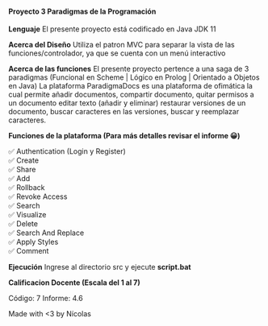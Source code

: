 #### Proyecto 3 Paradigmas de la Programación
**Lenguaje**
El presente proyecto está codificado en Java JDK 11

**Acerca del Diseño**
Utiliza el patron MVC para  separar la vista de las funciones/controlador, ya que se cuenta con un menú interactivo

**Acerca de las funciones**
El presente proyecto pertence a una saga de 3 paradigmas (Funcional en Scheme | Lógico en Prolog | Orientado a Objetos en Java) La plataforma ParadigmaDocs es una plataforma de ofimática la cual permite añadir documentos, compartir documento, quitar permisos a un documento editar texto (añadir y eliminar) restaurar versiones de un documento, buscar caracteres en las versiones, buscar y reemplazar caracteres.

**Funciones de la plataforma (Para más detalles revisar el informe 😀)**

✅ Authentication (Login y Register)<br/>
✅ Create<br/>
✅ Share<br/>
✅ Add<br/>
✅ Rollback<br/>
✅ Revoke Access<br/>
✅ Search<br/>
✅ Visualize<br/>
✅ Delete<br/>
✅ Search And Replace<br/>
✅ Apply Styles<br/>
✅ Comment<br/>


**Ejecución**
Ingrese al directorio src y ejecute **script.bat**

**Calificacion Docente (Escala del 1 al 7)**

Código: 7
Informe: 4.6

Made with <3 by Nícolas


